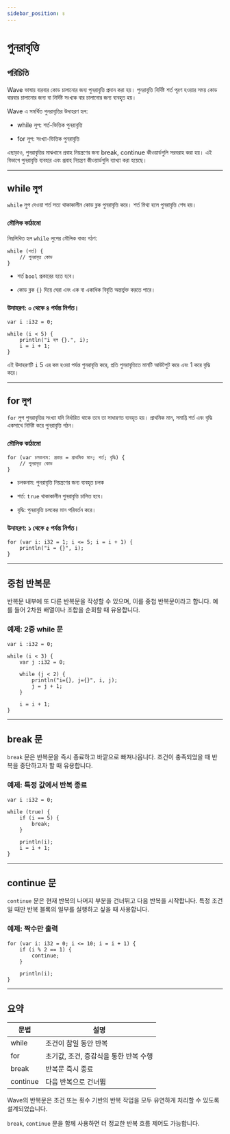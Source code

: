 ```yaml
---
sidebar_position: ৪
---
```


# পুনরাবৃত্তি

## পরিচিতি

Wave ভাষায় বারবার কোড চালানোর জন্য পুনরাবৃত্তি প্রদান করা হয়।
পুনরাবৃত্তি নির্দিষ্ট শর্ত পূরণ হওয়ার সময় কোড বারবার চালানোর জন্য বা নির্দিষ্ট সংখ্যক বার চালানোর জন্য ব্যবহৃত হয়।

Wave এ সমর্থিত পুনরাবৃত্তির উদাহরণ হল:

- while লুপ: শর্ত-ভিত্তিক পুনরাবৃত্তি

- for লুপ: সংখ্যা-ভিত্তিক পুনরাবৃত্তি

এছাড়াও, পুনরাবৃত্তির মাঝখানে প্রবাহ নিয়ন্ত্রণের জন্য break, continue কীওয়ার্ডগুলি সরবরাহ করা হয়।
এই বিভাগে পুনরাবৃত্তি ব্যবহার এবং প্রবাহ নিয়ন্ত্রণ কীওয়ার্ডগুলি ব্যাখ্যা করা হয়েছে।

---

## while লুপ

`while` লুপ দেওয়া শর্ত সত্য থাকাকালীন কোড ব্লক পুনরাবৃত্তি করে।
শর্ত মিথ্য হলে পুনরাবৃত্তি শেষ হয়।

### মৌলিক কাঠামো

নিম্নলিখিত হল `while` লুপের মৌলিক বাক্য গঠণ:

```wave
while (শর্ত) {
    // পুনরাবৃত্ত কোড
}
```

- শর্ত `bool` প্রকারের হতে হবে।

- কোড ব্লক `{}` দিয়ে ঘেরা এবং এক বা একাধিক বিবৃতি অন্তর্ভুক্ত করতে পারে।

### উদাহরণ: ০ থেকে ৪ পর্যন্ত নির্গত।

```wave
var i :i32 = 0;

while (i < 5) {
    println("i হল {}.", i);
    i = i + 1;
}
```

এই উদাহরণটি `i` 5 এর কম হওয়া পর্যন্ত পুনরাবৃত্তি করে, প্রতি পুনরাবৃত্তিতে মানটি আউটপুট করে এবং 1 করে বৃদ্ধি করে।

---

## for লুপ

`for` লুপ পুনরাবৃত্তির সংখ্যা যদি নির্ধারিত থাকে তবে তা সাধারণত ব্যবহৃত হয়।
প্রাথমিক মান, সমাপ্তি শর্ত এবং বৃদ্ধি একসাথে নির্দিষ্ট করে পুনরাবৃত্তি গঠন।

### মৌলিক কাঠামো

```wave
for (var চলকনাম: প্রকার = প্রাথমিক মান; শর্ত; বৃদ্ধি) {
    // পুনরাবৃত্ত কোড
}
```

- চলকনাম: পুনরাবৃত্তি নিয়ন্ত্রণের জন্য ব্যবহৃত চলক

- শর্ত: `true` থাকাকালীন পুনরাবৃত্তি চালিত হবে।

- বৃদ্ধি: পুনরাবৃত্তি চলকের মান পরিবর্তন করে।

### উদাহরণ: ১ থেকে ৫ পর্যন্ত নির্গত।

```wave
for (var i: i32 = 1; i <= 5; i = i + 1) {
    println("i = {}", i);
}
```

---

## 중첩 반복문

반복문 내부에 또 다른 반복문을 작성할 수 있으며, 이를 중첩 반복문이라고 합니다.
예를 들어 2차원 배열이나 조합을 순회할 때 유용합니다.

### 예제: 2중 while 문

```wave
var i :i32 = 0;

while (i < 3) {
    var j :i32 = 0;

    while (j < 2) {
        println("i={}, j={}", i, j);
        j = j + 1;
    }

    i = i + 1;
}
```

---

## break 문

`break` 문은 반복문을 즉시 종료하고 바깥으로 빠져나옵니다.
조건이 충족되었을 때 반복을 중단하고자 할 때 유용합니다.

### 예제: 특정 값에서 반복 종료

```wave
var i :i32 = 0;

while (true) {
    if (i == 5) {
        break;
    }

    println(i);
    i = i + 1;
}
```

---

## continue 문

`continue` 문은 현재 반복의 나머지 부분을 건너뛰고 다음 반복을 시작합니다.
특정 조건일 때만 반복 블록의 일부를 실행하고 싶을 때 사용합니다.

### 예제: 짝수만 출력

```wave
for (var i: i32 = 0; i <= 10; i = i + 1) {
    if (i % 2 == 1) {
        continue;
    }

    println(i);
}
```

---

## 요약

| 문법       | 설명                     |
| -------- | ---------------------- |
| while    | 조건이 참일 동안 반복           |
| for      | 초기값, 조건, 증감식을 통한 반복 수행 |
| break    | 반복문 즉시 종료              |
| continue | 다음 반복으로 건너뜀            |

Wave의 반복문은 조건 또는 횟수 기반의 반복 작업을 모두 유연하게 처리할 수 있도록 설계되었습니다.

`break`, `continue` 문을 함께 사용하면 더 정교한 반복 흐름 제어도 가능합니다.